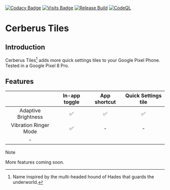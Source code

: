 [![Codacy Badge](https://app.codacy.com/project/badge/Grade/26190040807340c58373dab20f3d413e)](https://app.codacy.com/gh/bl4ckswordsman/CerberusTiles/dashboard?utm_source=gh&utm_medium=referral&utm_content=&utm_campaign=Badge_grade)
[![Visits Badge](https://badges.pufler.dev/visits/bl4ckswordsman/CerberusTiles/)](https://github.com/bl4ckswordsman/CerberusTiles/)
[![Release Build](https://github.com/bl4ckswordsman/CerberusTiles/actions/workflows/release-build.yaml/badge.svg)](https://github.com/bl4ckswordsman/CerberusTiles/actions/workflows/release-build.yaml)
[![CodeQL](https://github.com/bl4ckswordsman/CerberusTiles/actions/workflows/codeql.yml/badge.svg)](https://github.com/bl4ckswordsman/CerberusTiles/actions/workflows/codeql.yml)

# Cerberus Tiles
## Introduction
Cerberus Tiles[^1] adds more quick settings tiles to your Google Pixel Phone.
Tested in a Google Pixel 8 Pro.

## Features
|                       | In-app toggle | App shortcut | Quick Settings tile |
|:---------------------:|:-------------:|:------------:|:-------------------:|
|  Adaptive Brightness  |       ✅       |      ✅       |          ✅          |
| Vibration Ringer Mode |       ✅       |      -       |          -          |
|           -           |               |              |                     |

> [!NOTE]
> More features coming soon.


[^1]: Name inspired by the multi-headed hound of Hades that guards the underworld.
